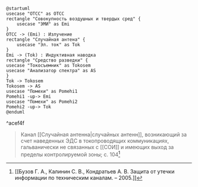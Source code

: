 
```plantuml
@startuml
usecase "ОТСС" as OTCC
rectangle "Совокупность воздушных и твердых сред" {
    usecase "ЭМИ" as Emi
}
OTCC -> (Emi) : Излучение
rectangle "Случайная антена" {
    usecase "Эл. ток" as Tok
}
Emi -> (Tok) : Индуктивная наводка
rectangle "Cредство разведки" {
usecase "Токосъемник" as Tokosem
usecase "Анализатор спектра" as AS
}
Tok -> Tokosem
Tokosem -> AS
usecase "Помехи" as Pomehi1
Pomehi1 -up-> Emi
usecase "Помехи" as Pomehi2
Pomehi2 -up-> Tok
@enduml
```
^acef4f

>Канал [[Случайная антенна|случайных антенн]], возникающий за счет наведенных ЭДС в токопроводящих коммуникациях, гальванически не связанных с [[СОИ]] и имеющих выход за пределы контролируемой зоны;
>с. 104[^1]



[^1]:[[Бузов Г. А., Калинин С. В., Кондратьев А. В. Защита от утечки информации по техническим каналам. – 2005.]]